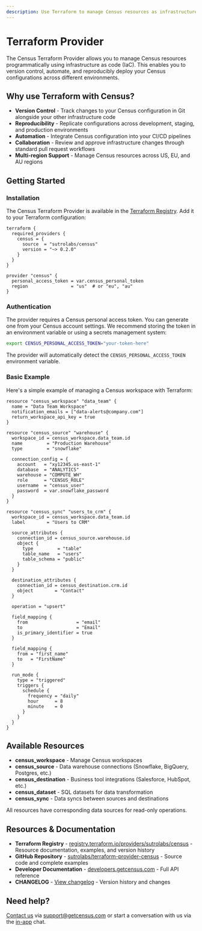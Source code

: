 ```yaml
---
description: Use Terraform to manage Census resources as infrastructure as code
---
```


# Terraform Provider

The Census Terraform Provider allows you to manage Census resources programmatically using infrastructure as code (IaC). This enables you to version control, automate, and reproducibly deploy your Census configurations across different environments.

## Why use Terraform with Census?

* **Version Control** - Track changes to your Census configuration in Git alongside your other infrastructure code
* **Reproducibility** - Replicate configurations across development, staging, and production environments
* **Automation** - Integrate Census configuration into your CI/CD pipelines
* **Collaboration** - Review and approve infrastructure changes through standard pull request workflows
* **Multi-region Support** - Manage Census resources across US, EU, and AU regions

## Getting Started

### Installation

The Census Terraform Provider is available in the [Terraform Registry](https://registry.terraform.io/providers/sutrolabs/census/latest). Add it to your Terraform configuration:

```hcl
terraform {
  required_providers {
    census = {
      source  = "sutrolabs/census"
      version = "~> 0.2.0"
    }
  }
}

provider "census" {
  personal_access_token = var.census_personal_token
  region                = "us"  # or "eu", "au"
}
```

### Authentication

The provider requires a Census personal access token. You can generate one from your Census account settings. We recommend storing the token in an environment variable or using a secrets management system:

```bash
export CENSUS_PERSONAL_ACCESS_TOKEN="your-token-here"
```

The provider will automatically detect the `CENSUS_PERSONAL_ACCESS_TOKEN` environment variable.

### Basic Example

Here's a simple example of managing a Census workspace with Terraform:

```hcl
resource "census_workspace" "data_team" {
  name = "Data Team Workspace"
  notification_emails = ["data-alerts@company.com"]
  return_workspace_api_key = true
}

resource "census_source" "warehouse" {
  workspace_id = census_workspace.data_team.id
  name         = "Production Warehouse"
  type         = "snowflake"

  connection_config = {
    account   = "xy12345.us-east-1"
    database  = "ANALYTICS"
    warehouse = "COMPUTE_WH"
    role      = "CENSUS_ROLE"
    username  = "census_user"
    password  = var.snowflake_password
  }
}

resource "census_sync" "users_to_crm" {
  workspace_id = census_workspace.data_team.id
  label        = "Users to CRM"

  source_attributes {
    connection_id = census_source.warehouse.id
    object {
      type         = "table"
      table_name   = "users"
      table_schema = "public"
    }
  }

  destination_attributes {
    connection_id = census_destination.crm.id
    object        = "Contact"
  }

  operation = "upsert"

  field_mapping {
    from                  = "email"
    to                    = "Email"
    is_primary_identifier = true
  }

  field_mapping {
    from = "first_name"
    to   = "FirstName"
  }

  run_mode {
    type = "triggered"
    triggers {
      schedule {
        frequency = "daily"
        hour      = 8
        minute    = 0
      }
    }
  }
}
```

## Available Resources

* **census_workspace** - Manage Census workspaces
* **census_source** - Data warehouse connections (Snowflake, BigQuery, Postgres, etc.)
* **census_destination** - Business tool integrations (Salesforce, HubSpot, etc.)
* **census_dataset** - SQL datasets for data transformation
* **census_sync** - Data syncs between sources and destinations

All resources have corresponding data sources for read-only operations.

## Resources & Documentation

* **Terraform Registry** - [registry.terraform.io/providers/sutrolabs/census](https://registry.terraform.io/providers/sutrolabs/census/latest) - Resource documentation, examples, and version history
* **GitHub Repository** - [sutrolabs/terraform-provider-census](https://github.com/sutrolabs/terraform-provider-census) - Source code and complete examples
* **Developer Documentation** - [developers.getcensus.com](https://developers.getcensus.com) - Full API reference
* **CHANGELOG** - [View changelog](https://github.com/sutrolabs/terraform-provider-census/blob/main/CHANGELOG.md) - Version history and changes

## Need help?

[Contact us](mailto:support@getcensus.com) via support@getcensus.com or start a conversation with us via the [in-app](https://app.getcensus.com) chat.
